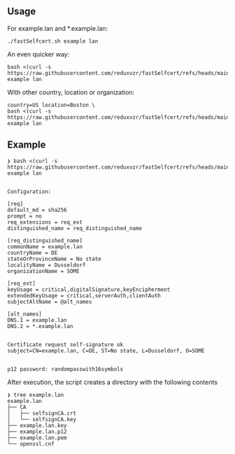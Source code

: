## Usage

For example.lan and *.example.lan:
```
./fastSelfcert.sh example lan
```

An even quicker way:
```
bash <(curl -s https://raw.githubusercontent.com/reduxvzr/fastSelfcert/refs/heads/main/fastSelfcert.sh) example lan
```

With other country, location or organization:
```
country=US location=Boston \
bash <(curl -s https://raw.githubusercontent.com/reduxvzr/fastSelfcert/refs/heads/main/fastSelfcert.sh) example lan
```
 
## Example 

```
❯ bash <(curl -s https://raw.githubusercontent.com/reduxvzr/fastSelfcert/refs/heads/main/fastSelfcert.sh) example lan


Configuration:

[req]
default_md = sha256
prompt = no
req_extensions = req_ext
distinguished_name = req_distinguished_name

[req_distinguished_name]
commonName = example.lan
countryName = DE
stateOrProvinceName = No state
localityName = Dusseldorf
organizationName = SOME

[req_ext]
keyUsage = critical,digitalSignature,keyEncipherment
extendedKeyUsage = critical,serverAuth,clientAuth
subjectAltName = @alt_names

[alt_names]
DNS.1 = example.lan
DNS.2 = *.example.lan


Certificate request self-signature ok
subject=CN=example.lan, C=DE, ST=No state, L=Dusseldorf, O=SOME


p12 password: randompasswith16symbols
```

After execution, the script creates a directory with the following contents
```
❯ tree example.lan
example.lan
├── CA
│   ├── selfsignCA.crt
│   └── selfsignCA.key
├── example.lan.key
├── example.lan.p12
├── example.lan.pem
└── openssl.cnf
```
